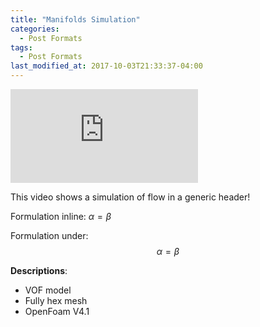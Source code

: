 ```yaml
---
title: "Manifolds Simulation"
categories:
  - Post Formats
tags:
  - Post Formats
last_modified_at: 2017-10-03T21:33:37-04:00
---
```


<div class="embed-responsive embed-responsive-16by9">
  <iframe class="embed-responsive-item" src="https://www.youtube.com/embed/fnspYv3ByIY" frameborder="0" allowfullscreen></iframe>
</div>

 This video shows a simulation of flow in a generic header!

 Formulation inline: $\alpha = \beta$

 Formulation under: $$ \alpha = \beta $$

 **Descriptions**:
* VOF model
* Fully hex mesh
* OpenFoam V4.1


